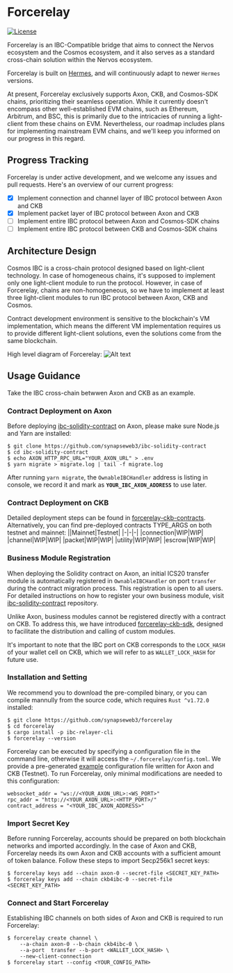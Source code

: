 # Forcerelay

[![License](https://img.shields.io/badge/License-Apache%202.0-blue.svg?logo=apache)](LICENSE)


Forcerelay is an IBC-Compatible bridge that aims to connect the Nervos ecosystem and the Cosmos ecosystem, and it also serves as a standard cross-chain solution within the Nervos ecosystem.

Forcerelay is built on [Hermes](https://github.com/informalsystems/hermes), and will continuously adapt to newer `Hermes` versions.

At present, Forcerelay exclusively supports Axon, CKB, and Cosmos-SDK chains, prioritizing their seamless operation. While it currently doesn't encompass other well-established EVM chains, such as Ethereum, Arbitrum, and BSC, this is primarily due to the intricacies of running a light-client from these chains on EVM. Nevertheless, our roadmap includes plans for implementing mainstream EVM chains, and we'll keep you informed on our progress in this regard.

## Progress Tracking
Forcerelay is under active development, and we welcome any issues and pull requests. Here's an overview of our current progress:
- [x] Implement connection and channel layer of IBC protocol between Axon and CKB
- [x] Implement packet layer of IBC protocol between Axon and CKB
- [ ] Implement entire IBC protocol between Axon and Cosmos-SDK chains
- [ ] Implement entire IBC protocol between CKB and Cosmos-SDK chains

## Architecture Design
Cosmos IBC is a cross-chain protocol designed based on light-client technology. In case of homogeneous chains, it's supposed to implement only one light-client module to run the protocol. However, in case of Forcerelay, chains are non-homogeneous, so we have to implement at least three light-client modules to run IBC protocol between Axon, CKB and Cosmos.

Contract development environment is sensitive to the blockchain's VM implementation, which means the different VM implementation requires us to provide different light-client solutions, even the solutions come from the same blockchain.

High level diagram of Forcerelay:
![Alt text](docs/Forcerelay.jpg)

## Usage Guidance
Take the IBC cross-chain betwwen Axon and CKB as an example.

### Contract Deployment on Axon
Before deploying [ibc-solidity-contract](https://github.com/synapseweb3/ibc-solidity-contract) on Axon, please make sure Node.js and Yarn are installed:

```
$ git clone https://github.com/synapseweb3/ibc-solidity-contract
$ cd ibc-solidity-contract
$ echo AXON_HTTP_RPC_URL="YOUR_AXON_URL" > .env
$ yarn migrate > migrate.log | tail -f migrate.log
```

After running `yarn migrate`, the `OwnableIBCHandler` address is listing in console, we record it and mark as **`YOUR_IBC_AXON_ADDRESS`** to use later.

### Contract Deployment on CKB
Detailed deployment steps can be found in [forcerelay-ckb-contracts](https://github.com/synapseweb3/forcerelay-ckb-contracts). Alternatively, you can find pre-deployed contracts TYPE_ARGS on both testnet and mainnet:
||Mainnet|Testnet|
|-|-|-|
|connection|WIP|WIP|
|channel|WIP|WIP|
|packet|WIP|WIP|
|utility|WIP|WIP|
|escrow|WIP|WIP|

### Business Module Registration
When deploying the Solidity contract on Axon, an initial ICS20 transfer module is automatically registered in `OwnableIBCHandler` on port `transfer` during the contract migration process. This registration is open to all users. For detailed instructions on how to register your own business module, visit [ibc-solidity-contract](https://github.com/synapseweb3/ibc-solidity-contract) repository.

Unlike Axon, business modules cannot be registered directly with a contract on CKB. To address this, we have introduced [forcerelay-ckb-sdk](https://github.com/synapseweb3/forcerelay-ckb-sdk), designed to facilitate the distribution and calling of custom modules.

It's important to note that the IBC port on CKB corresponds to the `LOCK_HASH` of your wallet cell on CKB, which we will refer to as `WALLET_LOCK_HASH` for future use.

### Installation and Setting
We recommend you to download the pre-compiled binary, or you can compile mannully from the source code, which requires `Rust ^v1.72.0` installed:

```
$ git clone https://github.com/synapseweb3/forcerelay
$ cd forcerelay
$ cargo install -p ibc-relayer-cli
$ forcerelay --version
```

Forcerelay can be executed by specifying a configuration file in the command line, otherwise it will access the `~/.forcerelay/config.toml`. We provide a pre-generated [example](https://github.com/synapseweb3/forcerelay/blob/main/config.toml) configuration file written for Axon and CKB (Testnet). To run Forcerelay, only minimal modifications are needed to this configuration:

```
websocket_addr = "ws://<YOUR_AXON_URL>:<WS_PORT>"
rpc_addr = "http://<YOUR_AXON_URL>:<HTTP_PORT>/"
contract_address = "<YOUR_IBC_AXON_ADDRESS>"
```

### Import Secret Key
Before running Forcerelay, accounts should be prepared on both blockchain networks and imported accordingly. In the case of Axon and CKB, Forcerelay needs its own Axon and CKB accounts with a sufficient amount of token balance. Follow these steps to import Secp256k1 secret keys:

```
$ forcerelay keys add --chain axon-0 --secret-file <SECRET_KEY_PATH>
$ forcerelay keys add --chain ckb4ibc-0 --secret-file <SECRET_KEY_PATH>
```

### Connect and Start Forcerelay
Establishing IBC channels on both sides of Axon and CKB is required to run Forcerelay:

```
$ forcerelay create channel \
    --a-chain axon-0 --b-chain ckb4ibc-0 \
    --a-port  transfer --b-port <WALLET_LOCK_HASH> \
    --new-client-connection
$ forcerelay start --config <YOUR_CONFIG_PATH>
```
